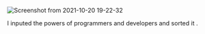 ![Screenshot from 2021-10-20 19-22-32](https://user-images.githubusercontent.com/92243019/138106466-c549805c-e4b5-480d-9dcf-6d8452b47b17.png)
<p>I inputed the powers of programmers and developers and sorted it .</p>
